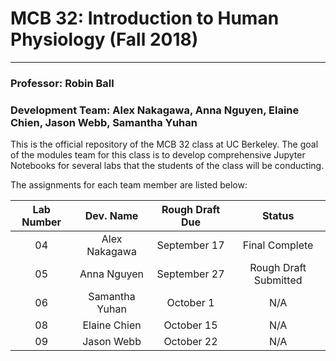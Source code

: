 # MCB 32: Introduction to Human Physiology (Fall 2018)

---
### Professor: Robin Ball

### Development Team: Alex Nakagawa, Anna Nguyen, Elaine Chien, Jason Webb, Samantha Yuhan

This is the official repository of the MCB 32 class at UC Berkeley. The goal of the modules team for this class is to develop comprehensive Jupyter Notebooks for several labs that the students of the class will be conducting.

The assignments for each team member are listed below:

| Lab Number      | Dev. Name       | Rough Draft Due  | Status                 |
| :-------------: | :-------------: | :-------------:  | :--------------------: |
| 04              |  Alex Nakagawa  | September 17     | Final Complete         |
| 05              |  Anna Nguyen    | September 27     | Rough Draft Submitted  |
| 06              |  Samantha Yuhan | October 1        | N/A                    |
| 08              |  Elaine Chien   | October 15       | N/A                    |
| 09              |  Jason Webb     | October 22       | N/A                    |
